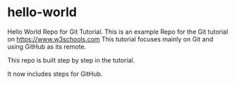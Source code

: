# hello-world
Hello World Repo for Git Tutorial.
This is an example Repo for the Git tutorial on https://www.w3schools.com
This tutorial focuses mainly on Git and using GitHub as its remote.

This repo is built step by step in the tutorial.

It now includes steps for GitHub.
